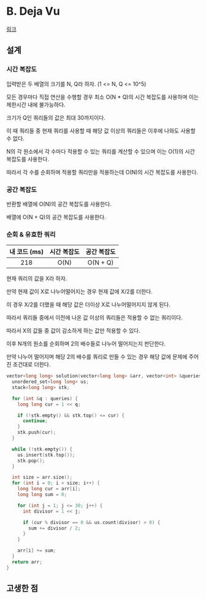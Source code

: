 # B. Deja Vu

[링크](https://codeforces.com/contest/1891/problem/B)

## 설계

### 시간 복잡도

입력받은 두 배열의 크기를 N, Q라 하자. (1 <= N, Q <= 10^5)

모든 경우마다 직접 연산을 수행할 경우 최소 O(N \* Q)의 시간 복잡도를 사용하며 이는 제한시간 내에 불가능하다.

크기가 Q인 쿼리들의 값은 최대 30까지이다.

이 때 쿼리들 중 현재 쿼리를 사용할 때 해당 값 이상의 쿼리들은 이후에 나와도 사용할 수 없다.

N의 각 원소에서 각 수마다 적용할 수 있는 쿼리를 계산할 수 있으며 이는 O(1)의 시간 복잡도를 사용한다.

따라서 각 수를 순회하며 적용할 쿼리만을 적용하는데 O(N)의 시간 복잡도를 사용한다.

### 공간 복잡도

반환할 배열에 O(N)의 공간 복잡도를 사용한다.

배열에 O(N + Q)의 공간 복잡도를 사용한다.

### 순회 & 유효한 쿼리

| 내 코드 (ms) | 시간 복잡도 | 공간 복잡도 |
| :----------: | :---------: | :---------: |
|     218      |    O(N)     |  O(N + Q)   |

현재 쿼리의 값을 X라 하자.

만약 현재 값이 X로 나누어떨어지는 경우 현재 값에 X/2를 더한다.

이 경우 X/2를 더했을 때 해당 값은 더이상 X로 나누어떨어지지 않게 된다.

따라서 쿼리들 중에서 이전에 나온 값 이상의 쿼리들은 적용할 수 없는 쿼리이다.

따라서 X의 값들 중 값이 감소하게 하는 값만 적용할 수 있다.

이후 N개의 원소를 순회하며 2의 배수들로 나누어 떨어지는지 판단한다. 

만약 나누어 떨어지며 해당 2의 배수를 쿼리로 만들 수 있는 경우 해당 값에 문제에 주어진 조건대로 더한다.

```cpp
vector<long long> solution(vector<long long> &arr, vector<int> &queries) {
  unordered_set<long long> us;
  stack<long long> stk;

  for (int &q : queries) {
    long long cur = 1 << q;

    if (!stk.empty() && stk.top() <= cur) {
      continue;
    }
    stk.push(cur);
  }

  while (!stk.empty()) {
    us.insert(stk.top());
    stk.pop();
  }

  int size = arr.size();
  for (int i = 0; i < size; i++) {
    long long cur = arr[i];
    long long sum = 0;

    for (int j = 1; j <= 30; j++) {
      int divisor = 1 << j;

      if (cur % divisor == 0 && us.count(divisor) > 0) {
        sum += divisor / 2;
      }
    }

    arr[i] += sum;
  }
  return arr;
}
```

## 고생한 점
